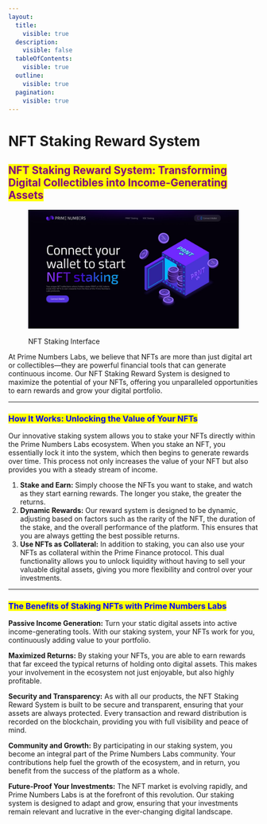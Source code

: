 ```yaml
---
layout:
  title:
    visible: true
  description:
    visible: false
  tableOfContents:
    visible: true
  outline:
    visible: true
  pagination:
    visible: true
---
```


# NFT Staking Reward System

## <mark style="color:purple;">NFT Staking Reward System: Transforming Digital Collectibles into Income-Generating Assets</mark>

<figure><img src="../../.gitbook/assets/NFTSTAKING.jpg" alt=""><figcaption><p>NFT Staking Interface</p></figcaption></figure>

At Prime Numbers Labs, we believe that NFTs are more than just digital art or collectibles—they are powerful financial tools that can generate continuous income. Our NFT Staking Reward System is designed to maximize the potential of your NFTs, offering you unparalleled opportunities to earn rewards and grow your digital portfolio.

***

### <mark style="color:blue;">How It Works: Unlocking the Value of Your NFTs</mark>

Our innovative staking system allows you to stake your NFTs directly within the Prime Numbers Labs ecosystem. When you stake an NFT, you essentially lock it into the system, which then begins to generate rewards over time. This process not only increases the value of your NFT but also provides you with a steady stream of income.

1. **Stake and Earn:** Simply choose the NFTs you want to stake, and watch as they start earning rewards. The longer you stake, the greater the returns.
2. **Dynamic Rewards:** Our reward system is designed to be dynamic, adjusting based on factors such as the rarity of the NFT, the duration of the stake, and the overall performance of the platform. This ensures that you are always getting the best possible returns.
3. **Use NFTs as Collateral:** In addition to staking, you can also use your NFTs as collateral within the Prime Finance protocol. This dual functionality allows you to unlock liquidity without having to sell your valuable digital assets, giving you more flexibility and control over your investments.

***

### <mark style="color:blue;">The Benefits of Staking NFTs with Prime Numbers Labs</mark>

**Passive Income Generation:** Turn your static digital assets into active income-generating tools. With our staking system, your NFTs work for you, continuously adding value to your portfolio.

**Maximized Returns:** By staking your NFTs, you are able to earn rewards that far exceed the typical returns of holding onto digital assets. This makes your involvement in the ecosystem not just enjoyable, but also highly profitable.

**Security and Transparency:** As with all our products, the NFT Staking Reward System is built to be secure and transparent, ensuring that your assets are always protected. Every transaction and reward distribution is recorded on the blockchain, providing you with full visibility and peace of mind.

**Community and Growth:** By participating in our staking system, you become an integral part of the Prime Numbers Labs community. Your contributions help fuel the growth of the ecosystem, and in return, you benefit from the success of the platform as a whole.

**Future-Proof Your Investments:** The NFT market is evolving rapidly, and Prime Numbers Labs is at the forefront of this revolution. Our staking system is designed to adapt and grow, ensuring that your investments remain relevant and lucrative in the ever-changing digital landscape.

